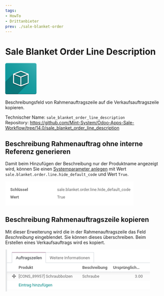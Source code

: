 ```yaml
---
tags:
- HowTo
- Drittanbieter
prev: ./sale-blanket-order
---
```

# Sale Blanket Order Line Description
![icon_oms_box](assets/icon_oms_box.png)

Beschreibungsfeld von Rahmenauftragszeile auf die Verkaufsauftragszeile kopieren.

Technischer Name: `sale_blanket_order_line_description`\
Repository: <https://github.com/Mint-System/Odoo-Apps-Sale-Workflow/tree/14.0/sale_blanket_order_line_description>

## Beschreibung Rahmenauftrag ohne interne Referenz generieren

Damit beim Hinzufügen der Beschreibung nur der Produktname angezeigt wird, können Sie einen [Systemparameter anlegen](Entwicklung.md#Systemparameter%20anlegen) mit Wert `sale.blanket.order.line.hide_default_code` und Wert `True`.

![](assets/Sale%20Blanket%20Order%20Line%20Description%20Systemparameter.png)

## Beschreibung Rahmenauftragszeile kopieren

Mit dieser Erweiterung wird die in der Rahmenauftragszeile das Feld *Beschreibung* eingeblendet. Sie können dieses überschreiben. Beim Erstellen eines Verkaufsauftrags wird es kopiert.

![](assets/Sale%20Blanket%20Order%20Line%20Description.png)